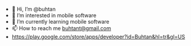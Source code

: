 - 👋 Hi, I’m @buhtan
- 👀 I’m interested in mobile software
- 🌱 I’m currently learning mobile software
- 📫 How to reach me buhtant@gmail.com
- https://play.google.com/store/apps/developer?id=Buhtan&hl=tr&gl=US
<!---
buhtan/buhtan is a ✨ special ✨ repository because its `README.md` (this file) appears on your GitHub profile.
You can click the Preview link to take a look at your changes.
--->
